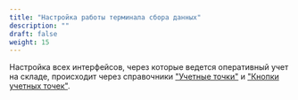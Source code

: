 ```yaml
---
title: "Настройка работы терминала сбора данных"
description: ""
draft: false
weight: 15
---
```


Настройка всех интерфейсов, через которые ведется оперативный учет на складе, происходит через справочники ["Учетные точки"](http://konstanta-it.github.io/erp4food/commoninformation/TCD/AccountingPoint/) и ["Кнопки учетных точек"](http://konstanta-it.github.io/erp4food/commoninformation/TCD/KeyAccountingPoint/).
